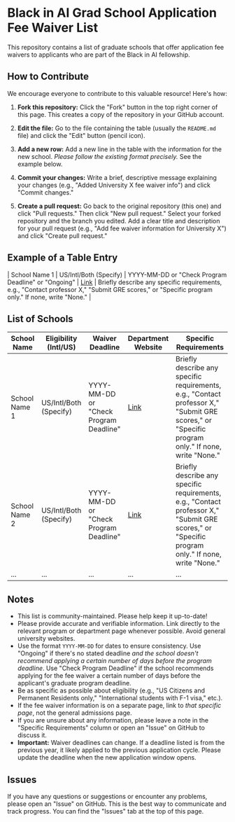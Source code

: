 # Black in AI Grad School Application Fee Waiver List

This repository contains a list of graduate schools that offer application fee waivers to applicants who are part of the Black in AI fellowship.

## How to Contribute

We encourage everyone to contribute to this valuable resource! Here's how:

1. **Fork this repository:** Click the "Fork" button in the top right corner of this page. This creates a copy of the repository in your GitHub account.

2. **Edit the file:** Go to the file containing the table (usually the `README.md` file) and click the "Edit" button (pencil icon).

3. **Add a new row:** Add a new line in the table with the information for the new school. *Please follow the existing format precisely.* See the example below.

4. **Commit your changes:** Write a brief, descriptive message explaining your changes (e.g., "Added University X fee waiver info") and click "Commit changes."

5. **Create a pull request:** Go back to the original repository (this one) and click "Pull requests." Then click "New pull request." Select your forked repository and the branch you edited. Add a clear title and description for your pull request (e.g., "Add fee waiver information for University X") and click "Create pull request."

## Example of a Table Entry
| School Name 1 | US/Intl/Both (Specify) | YYYY-MM-DD or "Check Program Deadline" or "Ongoing" | [Link](URL) | Briefly describe any specific requirements, e.g., "Contact professor X," "Submit GRE scores," or "Specific program only." If none, write "None." |

## List of Schools

| School Name | Eligibility (Intl/US) | Waiver Deadline | Department Website | Specific Requirements |
|---|---|---|---|---|
| School Name 1 | US/Intl/Both (Specify) | YYYY-MM-DD or "Check Program Deadline" | [Link](URL) | Briefly describe any specific requirements, e.g., "Contact professor X," "Submit GRE scores," or "Specific program only." If none, write "None." |
| School Name 2 | US/Intl/Both (Specify) | YYYY-MM-DD or "Check Program Deadline" | [Link](URL) | Briefly describe any specific requirements, e.g., "Contact professor X," "Submit GRE scores," or "Specific program only." If none, write "None." |
| ... | ... | ... | ... | ... |

## Notes

* This list is community-maintained. Please help keep it up-to-date!
* Please provide accurate and verifiable information. Link directly to the relevant program or department page whenever possible. Avoid general university websites.
* Use the format `YYYY-MM-DD` for dates to ensure consistency. Use "Ongoing" if there's no stated deadline *and the school doesn't recommend applying a certain number of days before the program deadline*.  Use "Check Program Deadline" if the school recommends applying for the fee waiver a certain number of days before the applicant's graduate program deadline.
* Be as specific as possible about eligibility (e.g., "US Citizens and Permanent Residents only," "International students with F-1 visa," etc.).
* If the fee waiver information is on a separate page, link to *that specific page*, not the general admissions page.
* If you are unsure about any information, please leave a note in the "Specific Requirements" column or open an "Issue" on GitHub to discuss it.
* **Important:** Waiver deadlines can change.  If a deadline listed is from the previous year, it likely applied to the previous application cycle.  Please update the deadline when the new application window opens.

## Issues

If you have any questions or suggestions or encounter any problems, please open an "Issue" on GitHub. This is the best way to communicate and track progress. You can find the "Issues" tab at the top of this page.

